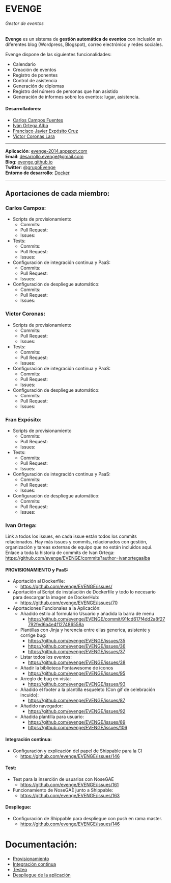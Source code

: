 <!--
Evenge - gestor de eventos (events management)
Copyright (C) 2014 - desarrollo.evenge@gmail.com
Carlos Campos Fuentes | Francisco Javier Expósito Cruz | Iván Ortega Alba | Victor Coronas Lara

This program is free software: you can redistribute it and/or modify
it under the terms of the GNU General Public License as published by
the Free Software Foundation, either version 3 of the License, or
(at your option) any later version.

This program is distributed in the hope that it will be useful,
but WITHOUT ANY WARRANTY; without even the implied warranty of
MERCHANTABILITY or FITNESS FOR A PARTICULAR PURPOSE.  See the
GNU General Public License for more details.
-->

# EVENGE
###### Gestor de eventos

**Evenge** es un sistema de **gestión automática de eventos** con inclusión en diferentes blog (Wordpress, Blogspot), correo electrónico y redes sociales.  

Evenge dispone de las siguientes funcionalidades:  
* Calendario
* Creación de eventos
* Registro de ponentes
* Control de asistencia
* Generación de diplomas
* Registro del número de personas que han asistido
* Generación de informes sobre los eventos: lugar, asistencia.

#### Desarrolladores:

* [Carlos Campos Fuentes](http://github.com/ccamposfuentes)
* [Iván Ortega Alba](http://github.com/ivanortegaalba)
* [Francisco Javier Expósito Cruz](http://github.com/franexposito)
* [Victor Coronas Lara](http://github.com/VictorCoronas)

-------------------------
**Aplicación**: [evenge-2014.appspot.com](https://evenge-2014.appspot.com)  
**Email**: [desarrollo.evenge@gmail.com](mailto://desarrolo.evenge@gmail.com)  
**Blog**: [evenge.github.io](http://evenge.github.io)  
**Twitter**: [@grupoEvenge](https://twitter.com/grupoEvenge)  
**Entorno de desarrollo**: [Docker](https://registry.hub.docker.com/u/ivanortegaalba/evenge/)

-------------------------

## Aportaciones de cada miembro:

### Carlos Campos:
* Scripts de provisionamiento
  * Commits:
  * Pull Request:
  * Issues:
* Tests:
  * Commits:
  * Pull Request:
  * Issues:
* Configuración de integración continua y PaaS:
  * Commits:
  * Pull Request:
  * Issues:
* Configuración de despliegue automático:
  * Commits:
  * Pull Request:
  * Issues:

### Victor Coronas:
* Scripts de provisionamiento
  * Commits:
  * Pull Request:
  * Issues:
* Tests:
  * Commits:
  * Pull Request:
  * Issues:
* Configuración de integración continua y PaaS:
  * Commits:
  * Pull Request:
  * Issues:
* Configuración de despliegue automático:
  * Commits:
  * Pull Request:
  * Issues:

### Fran Expósito:
* Scripts de provisionamiento
  * Commits:
  * Pull Request:
  * Issues:
* Tests:
  * Commits:
  * Pull Request:
  * Issues:
* Configuración de integración continua y PaaS:
  * Commits:
  * Pull Request:
  * Issues:
* Configuración de despliegue automático:
  * Commits:
  * Pull Request:
  * Issues:

### Ivan Ortega:
Link a todos los issues, en cada issue están todos los commits relacionados.
Hay más issues y commits, relacionados con gestión, organización y tareas externas de equipo que no están incluidos aqui.
Enlace a toda la historia de commits de Ivan Ortega: https://github.com/evenge/EVENGE/commits?author=ivanortegaalba
#### PROVISIONAMIENTO y PaaS:
  * Aportación al Dockerfile:
    * https://github.com/evenge/EVENGE/issues/
  * Aportación al Script de instalación de Dockerfile y todo lo necesario para descargar la imagen de DockerHub:
    * https://github.com/evenge/EVENGE/issues/70
  * Aportaciones Funcionales a la Aplicación:
    * Añadido estilo al formulario Usuario y añadida la barra de menu
      * https://github.com/evenge/EVENGE/commit/91fcd617f4dd2a8f27792fed6a4e4f127486558a
    * Plantillas con Jinja y herencia entre ellas generica, asistente y corrige bug:
      * https://github.com/evenge/EVENGE/issues/35
      * https://github.com/evenge/EVENGE/issues/36
      * https://github.com/evenge/EVENGE/issues/37
    * Listar todos los eventos:
      * https://github.com/evenge/EVENGE/issues/38
    * Añadir la biblioteca Fontawesome de iconos
      * https://github.com/evenge/EVENGE/issues/95
    * Arreglo de bug en vista:
      * https://github.com/evenge/EVENGE/issues/93
    * Añadido el footer a la plantilla esqueleto (Con gif de celebración incuido):
      * https://github.com/evenge/EVENGE/issues/87
    * Añadido navegador:
      * https://github.com/evenge/EVENGE/issues/92
    * Añadida plantilla para usuario:
      * https://github.com/evenge/EVENGE/issues/89
      * https://github.com/evenge/EVENGE/issues/106

#### Integración continua:
  * Configuración y explicación del papel de Shippable para la CI
    * https://github.com/evenge/EVENGE/issues/146

#### Test:
  * Test para la inserción de usuarios con NoseGAE
    * https://github.com/evenge/EVENGE/issues/161
  * Funcionamiento de NoseGAE junto a Shippable:
    * https://github.com/evenge/EVENGE/issues/163

#### Despliegue:
  * Configuración de Shippable para despliegue con push en rama master.
    * https://github.com/evenge/EVENGE/issues/146

# Documentación:

  - [Provisionamiento](https://github.com/evenge/EVENGE/blob/master/docs/dockerfile.md)
  - [Integración continua](https://github.com/evenge/EVENGE/blob/master/docs/integracion-continua.md)
  - [Testeo]()
  - [Despliegue de la aplicación](https://github.com/evenge/EVENGE/blob/master/docs/despliegue-aplicacion.md)
